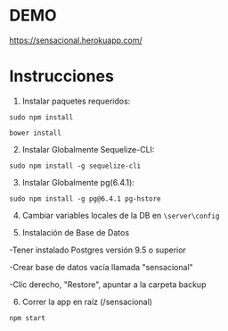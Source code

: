  # DEMO

 https://sensacional.herokuapp.com/

 # Instrucciones

 1. Instalar paquetes requeridos:

 `sudo npm install`

 `bower install`

 2. Instalar Globalmente Sequelize-CLI:

 `sudo npm install -g sequelize-cli`

 3. Instalar Globalmente pg(6.4.1):

 `sudo npm install -g pg@6.4.1 pg-hstore `

4. Cambiar variables locales de la DB en `\server\config`

5. Instalación de Base de Datos  

-Tener instalado Postgres versión 9.5 o superior

-Crear base de datos vacía llamada "sensacional"

-Clic derecho, "Restore", apuntar a la carpeta backup


6. Correr la app en raíz (/sensacional)

`npm start`
